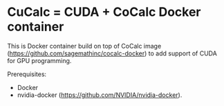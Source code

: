 # CuCalc = CUDA + CoCalc Docker container

This is Docker container build on top of CoCalc image (https://github.com/sagemathinc/cocalc-docker) to add support of CUDA for GPU programming.

Prerequisites:
+ Docker
+ nvidia-docker (https://github.com/NVIDIA/nvidia-docker).
